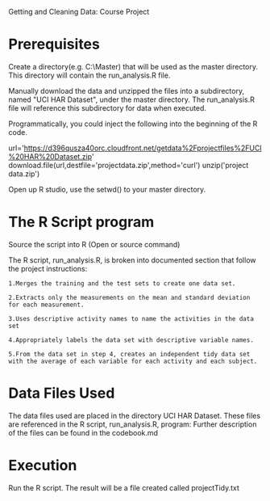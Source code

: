 Getting and Cleaning Data: Course Project


# Prerequisites

Create a directory(e.g. C:\Master) that will be used as the master directory.
This directory will contain the run_analysis.R file.

Manually download the data and unzipped the files into a subdirectory, named "UCI HAR Dataset", 
under the master directory. 
The run_analysis.R file will reference this subdirectory for data when executed.

Programmatically, you could inject the following into the beginning of the R code.

url='https://d396qusza40orc.cloudfront.net/getdata%2Fprojectfiles%2FUCI%20HAR%20Dataset.zip' 
download.file(url,destfile='projectdata.zip',method='curl') 
unzip('project data.zip') 

Open up R studio, use the setwd() to your master directory.


# The R Script program

Source the script into R (Open or source command)

The R script, run_analysis.R, is broken into documented section that follow the project instructions:
 
	1.Merges the training and the test sets to create one data set.

	2.Extracts only the measurements on the mean and standard deviation for each measurement. 

	3.Uses descriptive activity names to name the activities in the data set

	4.Appropriately labels the data set with descriptive variable names. 

	5.From the data set in step 4, creates an independent tidy data set with the average of each variable for each activity and each subject.


# Data Files Used

The data files used are placed in the directory UCI HAR Dataset.
These files are referenced in the R script, run_analysis.R, program:
Further description of the files can be found in the codebook.md

# Execution

Run the R script.
The result will be a file created called projectTidy.txt


